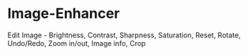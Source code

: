 # Image-Enhancer
Edit Image - Brightness, Contrast, Sharpness, Saturation, Reset, Rotate, Undo/Redo, Zoom in/out, Image info, Crop
